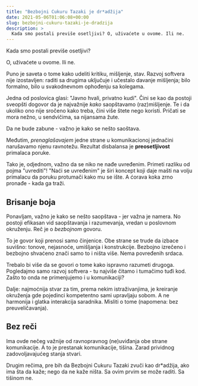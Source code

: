 ```yaml
---
title: "Bezbojni Cukuru Tazaki je dr*adžija"
date: 2021-05-06T01:06:08+00:00
slug: bezbojni-cukuru-tazaki-je-dradzija
description: >
  Kada smo postali previše osetljivi? O, uživaćete u ovome. Ili ne.
---
```


Kada smo postali previše osetljivi?

O, uživaćete u ovome. Ili ne.

Puno je saveta o tome kako udeliti kritiku, mišljenje, stav. Razvoj softvera nije izostavljen: raditi sa drugima uključuje i učestalo davanje mišljenja; bilo formalno, bilo u svakodnevnom ophođenju sa kolegama.

Jedna od poslovica glasi: "Javno hvali, privatno kudi". Čini se kao da postoji sveopšti dogovor da je najvažnije _kako_ saopštavamo (raz)mišljenje. Te i da ukoliko ono nije sročeno kako treba, čini više štete nego koristi. Pričati se mora nežno, u sendvičima, sa nijansama žute.

Da ne bude zabune - važno je kako se nešto saoštava.

Međutim, _prenaglašavajem_ jedne strane u komunikacionoj jednačini narušavamo njenu ravnotežu. Rezultat disbalansa je **preosetljivost** primalaca poruke.

Tako je, odjednom, važno da se niko ne nađe uvređenim. Primeti razliku od pojma "uvrediti"! "Naći se uvređenim" je širi koncept koji daje mašti na volju primalacu da poruku protumači kako mu se ište. A ćorava koka zrno pronađe - kada ga traži.

## Brisanje boja
Ponavljam, važno je kako se nešto saopštava - jer važna je namera. No postoji efikasan vid saopštavanja i razumevanja, vredan u poslovnom okruženju. Reč je o _bezbojnom_ govoru.

To je govor koji prenosi samo činjenice. Obe strane se trude da izbace suvišno: tonove, nejasnoće, umišljanja i konstrukcije. Bezbojno izrečeno i bezbojno shvaćeno znači samo to i ništa više. Nema povređenih srdaca.

Trebalo bi više da se govori o tome kako ispravno razumeti drugoga. Pogledajmo samo razvoj softvera - tu najviše čitamo i tumačimo tuđi kod. Zašto to onda ne primenjujemo i u komunikaciji?

Dalje: najmoćnija stvar za tim, prema nekim istraživanjima, je kreiranje okruženja gde pojedinci kompetentno sami upravljaju sobom. A ne harmonija i glatka interakcija saradnika. Misliti o tome (napomena: bez preuveličavanja).

## Bez reči
Ima ovde nečeg važnije od ravnopravnog (ne)uviđanja obe strane komunikacije. A to je prestanak komunikacije, tišina. Zarad prividnog zadovoljavajućeg stanja stvari.

Drugim rečima, pre bih da Bezbojni Cukuru Tazaki zvuči kao dr\*adžija, ako ima šta da kaže; nego da ne kaže ništa. Sa ovim prvim se može raditi. Sa tišinom ne.
